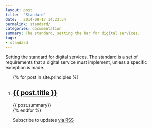 ```yaml
---
layout: post
title:  "Standard"
date:   2014-09-17 14:23:54
permalink: standard/
categories: documentation
summary: The standard, setting the bar for digital services.
tags: 
- standard
---
```

<div class="home">
  <p>Setting the standard for digital services. The standard is a set of requirements that a digital service must implement, unless a specific exception is made.</p>
  <ol class="post-list">
    {% for post in site.principles %}
      <li>
        <h2>
          <a class="post-link" href="{{ post.url | prepend: site.baseurl }}">{{ post.title }}</a>
        </h2>
        <span>{{ post.summary}}</span>
      </li>
    {% endfor %}
  </ul>

  <p class="rss-subscribe">Subscribe to updates <a href="{{ "/feed.xml" | prepend: site.baseurl }}">via RSS</a></p>

</div>